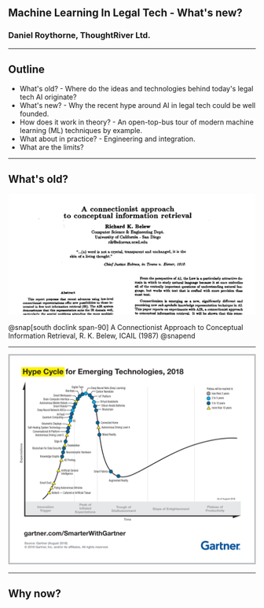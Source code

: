 ## Machine Learning In Legal Tech - What's new?

### Daniel Roythorne, ThoughtRiver Ltd.

---

## Outline

- What's old? - Where do the ideas and technologies behind today's legal tech AI originate?
- What's new? - Why the recent hype around AI in legal tech could be well founded. 
- How does it work in theory? - An open-top-bus tour of modern machine learning (ML) techniques by example.
- What about in practice? - Engineering and integration.
- What are the limits?

---

## What's old?

![Belew (1987)](assets/img/belew_1987_title.png)

@snap[south doclink span-90]
A Connectionist Approach to Conceptual Information Retrieval, R. K. Belew, ICAIL (1987)
@snapend

---

![Gartner (2018)](assets/img/gartner_hype_cycle.png)

---

## Why now?



